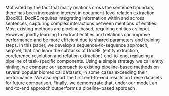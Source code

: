Motivated by the fact that many relations cross the sentence boundary, there has been increasing interest in document-level relation extraction (DocRE). DocRE requires integrating information within and across sentences, capturing complex interactions between mentions of entities. Most existing methods are pipeline-based, requiring entities as input. However, jointly learning to extract entities and relations can improve performance and be more efficient due to shared parameters and training steps. In this paper, we develop a sequence-to-sequence approach, seq2rel, that can learn the subtasks of DocRE (entity extraction, coreference resolution and relation extraction) end-to-end, replacing a pipeline of task-specific components. Using a simple strategy we call entity hinting, we compare our approach to existing pipeline-based methods on several popular biomedical datasets, in some cases exceeding their performance. We also report the first end-to-end results on these datasets for future comparison. Finally, we demonstrate that, under our model, an end-to-end approach outperforms a pipeline-based approach.